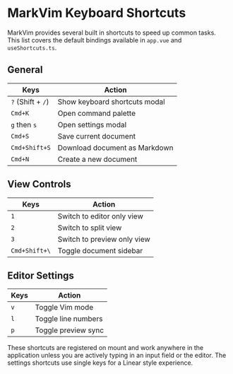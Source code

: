 # MarkVim Keyboard Shortcuts

MarkVim provides several built in shortcuts to speed up common tasks. This list covers the default bindings available in `app.vue` and `useShortcuts.ts`.

## General

| Keys | Action |
| ---- | ------ |
| `?` (Shift + `/`) | Show keyboard shortcuts modal |
| `Cmd+K` | Open command palette |
| `g` then `s` | Open settings modal |
| `Cmd+S` | Save current document |
| `Cmd+Shift+S` | Download document as Markdown |
| `Cmd+N` | Create a new document |

## View Controls

| Keys | Action |
| ---- | ------ |
| `1` | Switch to editor only view |
| `2` | Switch to split view |
| `3` | Switch to preview only view |
| `Cmd+Shift+\` | Toggle document sidebar |

## Editor Settings

| Keys | Action |
| ---- | ------ |
| `v` | Toggle Vim mode |
| `l` | Toggle line numbers |
| `p` | Toggle preview sync |

These shortcuts are registered on mount and work anywhere in the application unless you are actively typing in an input field or the editor. The settings shortcuts use single keys for a Linear style experience.
